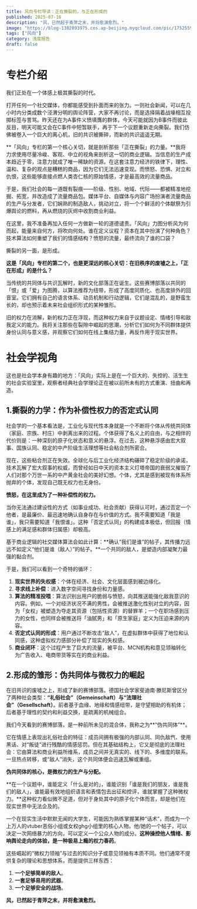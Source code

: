 ```yaml
---
title: 风向专栏导读：正在撕裂的，与正在形成的
published: 2025-07-16
description: "风，已然起于青萍之末，并将愈演愈烈。"
image: "https://blog-1302893975.cos.ap-beijing.myqcloud.com/pic/1752559862384-tuya.webp?imageSlim"
tags: ["风向"]
category: 浅度报告
draft: false
---
```

# 专栏介绍

我们正处在一个体感上极其撕裂的时代。

打开任何一个社交媒体，你都能感受到扑面而来的张力。一则社会新闻，可以在几小时内分类成数个泾渭分明的舆论阵营，大家不再讨论，而是选择隔着战壕相互投掷标签与詈骂。昨天还在为A事件义愤填膺的群体，今天可能就因为B事件而彼此反目，明天可能又会在C事件中短暂联手，再于下一个议题重新走向撕裂。我们仿佛被卷入一个巨大的离心机，旧的共识被撕碎，而新的共识遥遥无期。

**「风向」专栏的第一个核心关切，就是剖析那些「正在撕裂」的力量。**我将力求使用尽量冷峻、客观、中立的视角来剖析这一切的商业逻辑。当信息的生产成本趋近于零，注意力就成了唯一稀缺的资源。在这套注意力经济的铁律下，理性、温和、复杂的观点是糟糕的商品，因为它们无法迅速变现。而愤怒、恐惧、对立和仇恨，这些能够直接点燃人类杏仁核的原始情感，才是最高效的流量商品。

于是，我们社会的每一道既有裂痕——阶级、性别、地域、代际——都被精准地挖掘、拓宽，并改造成了流量商品包。媒体平台、自媒体与内容广场扮演者流量商品的生产与分发者，它们娴熟的制造敌人，挑动对立，将一个个鲜活的个体献祭为引爆舆论的燃料，再从燃烧的灰烬中收割商业利益。

在这里，我不准备再加入任何一方做新一轮的道德谴责。「风向」力图分析风为何而起，能量来自何方，将吹向何处。谁在定义议程？资本在其中扮演了何种角色？技术算法如何重塑了我们的情感结构？愤怒的流量，最终流向了谁的口袋？

撕裂的另一面，是形成。

**这是「风向」专栏的第二个，也是更深远的核心关切：在旧秩序的废墟之上，「正在形成」的是什么？**

当传统的共同体与共识瓦解时，新的文化部落正在诞生。这些赛博部落以共同的「恨」或「爱」为图腾，以算法推荐为纽带，形成了高度同质化、也高度排外的回音室。它们拥有自己的语言体系、动员机制和行动逻辑，它们是混乱的，是野蛮生长的，却也预示着未来社会组织形式的某种雏形。

旧的权力在消解，新的权力正在浮现，而这种权力来自于议题设定、情绪引导和敌我定义的能力。我将关注那些在裂隙中崛起的思潮，分析它们如何为不同群体提供身份认同与意义感，并观察它们如何在线上集结力量，再反作用于现实世界。

# 社会学视角

这也是社会学本身有趣的地方：「风向」实际上是在一个巨大的、失控的、活生生的社会实验室里，观察者经典社会学理论正在被以前所未有的方式重演、扭曲和再造。

## 1.撕裂的力学：作为补偿性权力的否定式认同

社会学的一个基本看法是，工业化与现代性本身就是一个不断将个体从传统共同体（家庭、宗族、村庄）中剥离出来的过程。个体获得了名义上的自由，与之相伴的代价则是：一种深刻的原子化状态和意义的悬浮。在过去，这种悬浮感由宏大叙事、国族认同、稳定的中产阶级生活理想等社会粘合剂所密合。

现在，这些粘合剂正在失效。全球化与后工业化经济结构碾碎了稳定阶级的承诺，技术瓦解了宏大叙事的权威，而曾经如日中天的资本主义灯塔帝国的衰弱又摧毁了人们对那个万世一系的中产黄金社会的美好幻想。个体，尤其是感到被现有体系所抛弃的个体，发现自己既无权力也无身份。

**愤怒，在这里成为了一种补偿性的权力。**

当你无法通过建设性的方式（如事业成功、社会贡献）获得认可时，通过否定一个他者，是最廉价、最迅速地确认自身存在与价值的方式。我不需要知道「我是谁」，我只需要知道「我恨谁」。这种「否定式认同」的构建成本极低，但回报（情感上的满足感和群体归属感）却极高。

基于商业逻辑的社交媒体算法会如此计算：**确认“我们是谁”的帖子，其传播力远远不如定义“他们是谁（敌人）”的帖子。**一个共同的敌人，是塑造内部凝聚力最强的黏合剂。

于是，我们可以看到一个奇特的循环：

1. **现实世界的失权感**：个体在经济、社会、文化层面感到被边缘化。
2. **寻求线上补偿**：进入数字空间寻找身份和力量感。
3. **算法的精准投喂**：算法识别出用户的脆弱与愤怒，向其推送能强化敌我意识的内容。例如，一个对经济状况不满的男性，会被推送激化性别对立的内容，因为「女权」被塑造为夺走其资源（包括性资源）的替罪羊；一个在职场感到压力的女性，也同样会被推送将「油腻男」和「原生家庭」定义为压迫来源的内容。
4. **否定式认同的形成**：用户通过不断攻击“敌人”，在虚拟群体中获得了地位和认同感，这种虚拟权力感部分补偿了现实的失权感。
5. **商业闭环**：这个过程产生了巨大的流量，被平台、MCN机构和意见领袖转化为广告收入、电商带货等实在的商业利益。

## 2.形成的雏形：伪共同体与微权力的崛起

在旧共识的废墟之上，形成了新的赛博部落。德国社会学家斐迪南·滕尼斯曾区分了两种社会类型：**“礼俗社会”（Gemeinschaft）**与**“法理社会”（Gesellschaft）**。前者基于血缘、地缘和情感纽带，是守望相助的有机体；后者基于理性的契约和利益交换，是疏离的机械组合。

我们今天看到的赛博部落，是一种前所未见的混合体，我称之为**“伪共同体”**。

它在情感上表现出礼俗社会的特征：成员间拥有极强的内部认同、同仇敌忾、使用黑话、对“叛徒”进行残酷的情感惩罚。但在其基础结构上，它又是彻底的法理社会：它由算法和商业利益所维系，成员之间并无真实的、线下的、多维度的联系。一旦热点转移，或“敌人”消失，这个共同体便会迅速瓦解或重组。

**伪共同体的核心，是微权力的生产与分配。**

**在一个议题中，谁能定义「什么是对的」，谁能识别「谁是我们的朋友，谁是我们的敌人」，谁能最有效地组织语言和表情包去出征和控评，谁就掌握了这种微权力。**这种权力看似微不足道，但对于身处其中的原子化个体而言，却是他们在现实世界中无法企及的。

一个在现实生活中默默无闻的大学生，可能因为熟练掌握某种“话术”，而成为一个上万人的vtuber恶俗小组或女权ghg小组里的核心人物。他/她的一个帖子，可以决定一次网络暴力的方向，可以定义一个公众人物的成分。**这种操控他人情绪、影响舆论走向的体验，是一种极易上瘾的权力春药**。

这些崛起的“微权力领袖”与过去的知识分子或意见领袖有本质不同。他们通常不提供复杂的理论和思想体系，而是提供三样东西：

1. **一个足够简单的敌人**。
2. **一套足够易用的武器**。
3. **一个足够安全的战场**。

**风，已然起于青萍之末，并将愈演愈烈。**